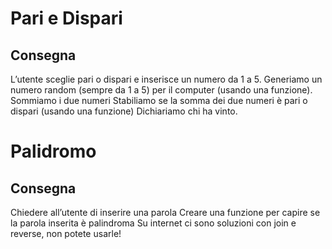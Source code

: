# Pari e Dispari
## Consegna
L’utente sceglie pari o dispari e inserisce un numero da 1 a 5.
Generiamo un numero random (sempre da 1 a 5) per il computer (usando una funzione).
Sommiamo i due numeri
Stabiliamo se la somma dei due numeri è pari o dispari (usando una funzione)
Dichiariamo chi ha vinto.
# Palidromo
## Consegna
Chiedere all’utente di inserire una parola
Creare una funzione per capire se la parola inserita è palindroma
Su internet ci sono soluzioni con join e reverse, non potete usarle!